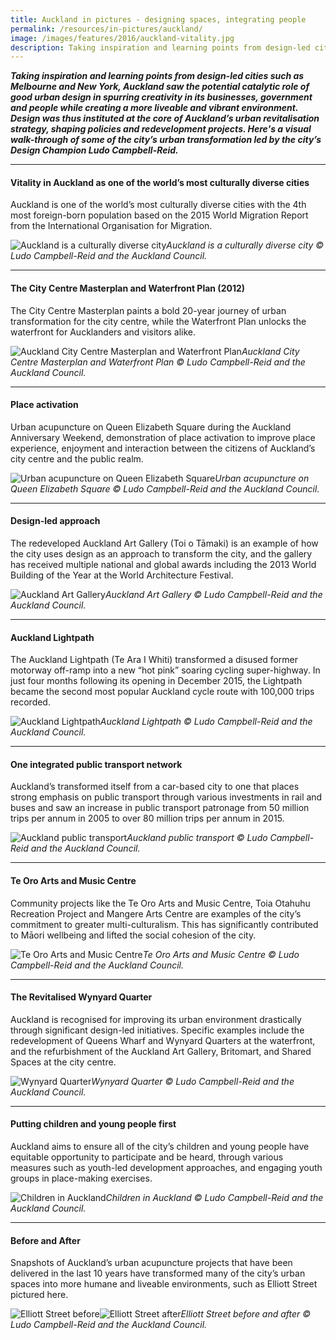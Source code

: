 ```yaml
---
title: Auckland in pictures - designing spaces, integrating people
permalink: /resources/in-pictures/auckland/
image: /images/features/2016/auckland-vitality.jpg
description: Taking inspiration and learning points from design-led cities such as Melbourne and New York, Auckland saw the potential catalytic role of good urban design in spurring creativity in its businesses, government and people while creating a more liveable and vibrant environment. Design was thus instituted at the core of Auckland’s urban revitalisation strategy, shaping policies and redevelopment projects. Here's a visual walk-through of some of the city’s urban transformation led by the city’s Design Champion Ludo Campbell-Reid.
---
```


***Taking inspiration and learning points from design-led cities such as Melbourne and New York, Auckland saw the potential catalytic role of good urban design in spurring creativity in its businesses, government and people while creating a more liveable and vibrant environment. Design was thus instituted at the core of Auckland’s urban revitalisation strategy, shaping policies and redevelopment projects. Here's a visual walk-through of some of the city’s urban transformation led by the city’s Design Champion Ludo Campbell-Reid.***

---

#### **Vitality in Auckland as one of the world’s most culturally diverse cities**

Auckland is one of the world’s most culturally diverse cities with the 4th most foreign-born population based on the 2015 World Migration Report from the International Organisation for Migration.

![Auckland is a culturally diverse city](/images/features/2016/auckland-vitality.jpg/)*Auckland is a culturally diverse city © Ludo Campbell-Reid and the Auckland Council.*

---

#### **The City Centre Masterplan and Waterfront Plan (2012)**

The City Centre Masterplan paints a bold 20-year journey of urban transformation for the city centre, while the Waterfront Plan unlocks the waterfront for Aucklanders and visitors alike.

![Auckland City Centre Masterplan and Waterfront Plan](/images/features/2016/auckland-city-centre-masterplan.jpg/)*Auckland City Centre Masterplan and Waterfront Plan © Ludo Campbell-Reid and the Auckland Council.*

---

#### **Place activation**

Urban acupuncture on Queen Elizabeth Square during the Auckland Anniversary Weekend, demonstration of place activation to improve place experience, enjoyment and interaction between the citizens of Auckland’s city centre and the public realm.

![Urban acupuncture on Queen Elizabeth Square](/images/features/2016/auckland-place-activation.jpg/)*Urban acupuncture on Queen Elizabeth Square © Ludo Campbell-Reid and the Auckland Council.*

---

#### **Design-led approach**

The redeveloped Auckland Art Gallery (Toi o Tāmaki) is an example of how the city uses design as an approach to transform the city, and the gallery has received multiple national and global awards including the 2013 World Building of the Year at the World Architecture Festival.

![Auckland Art Gallery](/images/features/2016/auckland-art-gallery.jpg/)*Auckland Art Gallery © Ludo Campbell-Reid and the Auckland Council.*

---

#### **Auckland Lightpath**

The Auckland Lightpath (Te Ara I Whiti) transformed a disused former motorway off-ramp into a new “hot pink” soaring cycling super-highway. In just four months following its opening in December 2015, the Lightpath became the second most popular Auckland cycle route with 100,000 trips recorded.

![Auckland Lightpath](/images/features/2016/auckland-lightpath.jpg/)*Auckland Lightpath © Ludo Campbell-Reid and the Auckland Council.*

---

#### **One integrated public transport network**

Auckland’s transformed itself from a car-based city to one that places strong emphasis on public transport through various investments in rail and buses and saw an increase in public transport patronage from 50 million trips per annum in 2005 to over 80 million trips per annum in 2015.

![Auckland public transport](/images/features/2016/auckland-transport.jpg/)*Auckland public transport © Ludo Campbell-Reid and the Auckland Council.*

---

#### **Te Oro Arts and Music Centre**

Community projects like the Te Oro Arts and Music Centre, Toia Otahuhu Recreation Project and Mangere Arts Centre are examples of the city’s commitment to greater multi-culturalism. This has significantly contributed to Māori wellbeing and lifted the social cohesion of the city.

![Te Oro Arts and Music Centre](/images/features/2016/auckland-te-oro.jpg/)*Te Oro Arts and Music Centre © Ludo Campbell-Reid and the Auckland Council.*

---

#### **The Revitalised Wynyard Quarter**

Auckland is recognised for improving its urban environment drastically through significant design-led initiatives. Specific examples include the redevelopment of Queens Wharf and Wynyard Quarters at the waterfront, and the refurbishment of the Auckland Art Gallery, Britomart, and Shared Spaces at the city centre.

![Wynyard Quarter](/images/features/2016/wynyard-quarter.jpg/)*Wynyard Quarter © Ludo Campbell-Reid and the Auckland Council.*

---

#### **Putting children and young people first**

Auckland aims to ensure all of the city’s children and young people have equitable opportunity to participate and be heard, through various measures such as youth-led development approaches, and engaging youth groups in place-making exercises.

![Children in Auckland](/images/features/2016/auckland-children.jpg/)*Children in Auckland © Ludo Campbell-Reid and the Auckland Council.*

---

#### **Before and After**

Snapshots of Auckland’s urban acupuncture projects that have been delivered in the last 10 years have transformed many of the city’s urban spaces into more humane and liveable environments, such as Elliott Street pictured here.

![Elliott Street before](/images/features/2016/elliott-street-before.jpg/)![Elliott Street after](/images/features/2016/elliott-street-after.jpg/)*Elliott Street before and after © Ludo Campbell-Reid and the Auckland Council.*
